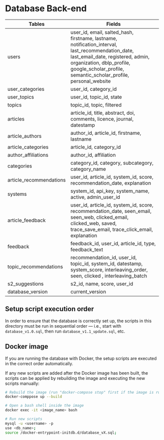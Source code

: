 # Database Back-end

| Tables | Fields |
| ------------- | ------------- |
| users | user_id, email, salted_hash, firstname, lastname, notification_interval, last_recommendation_date, last_email_date, registered, admin, organization, dblp_profile, google_scholar_profile, semantic_scholar_profile, personal_website|
| user_categories | user_id, category_id |
| user_topics | user_id, topic_id, state |
| topics | topic_id, topic, filtered |
| articles | article_id, title, abstract, doi, comments, licence, journal, datestamp |
| article_authors | author_id, article_id, firstname, lastname |
| article_categories | article_id, category_id |
| author_affiliations | author_id, affiliation |
| categories | category_id, category, subcategory, category_name |
| article_recommendations | user_id, article_id, system_id, score, recommendation_date, explanation |
| systems | system_id, api_key, system_name, active, admin_user_id |
| article_feedback | user_id, article_id, system_id, score, recommendation_date, seen_email, seen_web, clicked_email, clicked_web, saved, trace_save_email, trace_click_email, explanation |
| feedback | feedback_id, user_id, article_id, type, feedback_text |
| topic_recommendations | recommendation_id, user_id, topic_id, system_id, datestamp, system_score, interleaving_order, seen, clicked , interleaving_batch |
| s2_suggestions | s2_id, name, score, user_id |
| database_version | current_version |

## Setup script execution order

In order to ensure that the database is correctly set up, the scripts in this directory must be run in sequential order &mdash; 
i.e., start with `database_v1.0.sql`, then run `database_v1.1_update.sql`, etc.

## Docker image

If you are running the database with Docker, the setup scripts are executed in the correct order automatically. 

If any new scripts are added after the Docker image has been built, the scripts can be applied by rebuilding the image
and executing the new scripts manually:

```sh
# Rebuild the image (run "docker-compose stop" first if the image is running) 
docker-comppose up --build

# Open a bash shell inside the image
docker exec -it <image_name> bash

# Run new scripts
mysql -u <username> -p
use <db_name>;
source /docker-entrypoint-initdb.d/database_vX.sql;
```